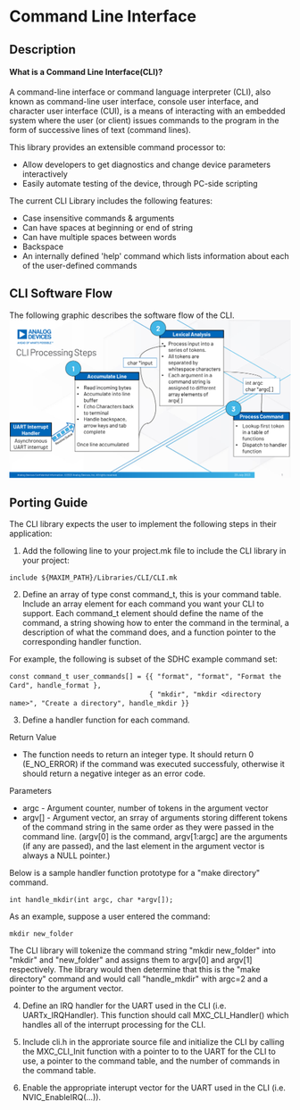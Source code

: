 # Command Line Interface

## Description

#### What is a Command Line Interface(CLI)?

A command-line interface or command language interpreter (CLI), also known as command-line user interface, console user interface, and character user interface (CUI), is a means of interacting with an embedded system where the user (or client) issues commands to the program in the form of successive lines of text (command lines).

This library provides an extensible command processor to:
* Allow developers to get diagnostics and change device parameters interactively
* Easily automate testing of the device, through PC-side scripting

The current CLI Library includes the following features:
- Case insensitive commands & arguments
- Can have spaces at beginning or end of string
- Can have multiple spaces between words
- Backspace
- An internally defined 'help' command which lists information about each of the user-defined commands

## CLI Software Flow
The following graphic describes the software flow of the CLI.
![Processing steps](res/CLI-Processing-steps.png)

## Porting Guide

The CLI library expects the user to implement the following steps in their application:

1. Add the following line to your project.mk file to include the CLI library in your project:
```
include ${MAXIM_PATH}/Libraries/CLI/CLI.mk 
```

2. Define an array of type const command_t, this is your command table. Include an array element for each command you want your CLI to support. Each command_t element should define the name of the command, a string showing how to enter the command in the terminal, a description of what the command does, and a function pointer to the corresponding handler function.

For example, the following is subset of the SDHC example command set:
```
const command_t user_commands[] = {{ "format", "format", "Format the Card", handle_format },
    							   { "mkdir", "mkdir <directory name>", "Create a directory", handle_mkdir }}
```

3. Define a handler function for each command.

Return Value
- The function needs to return an integer type. It should return 0 (E_NO_ERROR) if the command was executed successfuly, otherwise it should return a negative integer as an error code.

Parameters
- argc   - Argument counter, number of tokens in the argument vector
- argv[] - Argument vector, an srray of arguments storing different tokens of the command string in the same order as they were passed in the command line. (argv[0] is the command, argv[1:argc] are the arguments (if any are passed), and the last element in the argument vector is always a NULL pointer.)

Below is a sample handler function prototype for a "make directory" command.
```
int handle_mkdir(int argc, char *argv[]);
```

As an example, suppose a user entered the command:
```
mkdir new_folder
```
The CLI library will tokenize the command string "mkdir new_folder" into "mkdir" and "new_folder" and assigns them to argv[0] and argv[1] respectively. The library would then determine that this is the "make directory" command and would call "handle_mkdir" with argc=2 and a pointer to the argument vector.

4. Define an IRQ handler for the UART used in the CLI (i.e. UARTx_IRQHandler). This function should call MXC_CLI_Handler() which handles all of the interrupt processing for the CLI.

5. Include cli.h in the approriate source file and initialize the CLI by calling the MXC_CLI_Init function with a pointer to to the UART for the CLI to use, a pointer to the command table, and the number of commands in the command table.

6. Enable the appropriate interupt vector for the UART used in the CLI (i.e. NVIC_EnableIRQ(...)).
